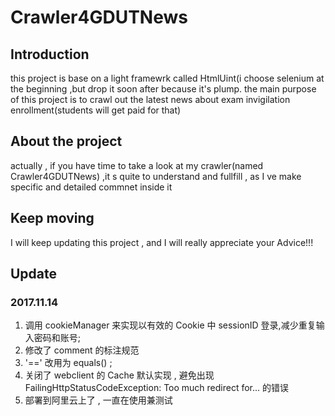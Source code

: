 # Crawler4GDUTNews
## Introduction
this project is base on a light framewrk called HtmlUint(i choose selenium at the beginning ,but drop it soon after 
because it's plump.
the main purpose of this project is to crawl out the latest news about exam invigilation enrollment(students will get paid for that)
## About the project
actually , if you have time to take a look at my crawler(named Crawler4GDUTNews) ,it s quite to understand and fullfill , as I ve make
specific and detailed commnet inside it
## Keep moving
I will keep updating this project , and I will really appreciate your Advice!!! 

## Update 
### 2017.11.14
1. 调用 cookieManager 来实现以有效的 Cookie 中 sessionID 登录,减少重复输入密码和账号;
2. 修改了 comment 的标注规范
3. '==' 改用为 equals() ;
4. 关闭了 webclient 的 Cache 默认实现 , 避免出现 FailingHttpStatusCodeException: Too much redirect for... 的错误
5. 部署到阿里云上了  , 一直在使用兼测试


